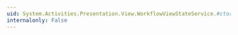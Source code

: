 ```yaml
---
uid: System.Activities.Presentation.View.WorkflowViewStateService.#ctor(System.Activities.Presentation.EditingContext)
internalonly: False
---
```

